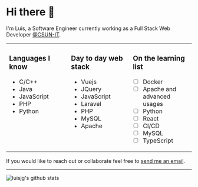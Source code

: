 # Hi there 👋

I'm Luis, a Software Engineer currently working as a Full Stack Web Developer [@CSUN-IT](https://github.com/CSUN-IT).

<table><tr><td valign="top" width="33%">

### Languages I know
* C/C++
* Java
* JavaScript
* PHP
* Python
</td><td valign="top" width="33%">

### Day to day web stack
* Vuejs
* JQuery
* JavaScript
* Laravel
* PHP
* MySQL
* Apache
</td><td valign="top" width="33%">

### On the learning list
- [ ] Docker
- [ ] Apache and advanced usages
- [ ] Python
- [ ] React
- [ ] CI/CD
- [ ] MySQL
- [ ] TypeScript
</td></tr></table>

If you would like to reach out or collaborate feel free to <a href="mailto:contact@luisjg.io">send me an email</a>.

---
<!-- From https://github.com/anuraghazra/github-readme-stats -->
![luisjg's github stats](https://github-readme-stats.vercel.app/api?username=luisjg&count_private=true)

<!--
**luisjg/luisjg** is a ✨ _special_ ✨ repository because its `README.md` (this file) appears on your GitHub profile.

Here are some ideas to get you started:

- 🔭 I’m currently working on ...
- 🌱 I’m currently learning ...
- 👯 I’m looking to collaborate on ...
- 🤔 I’m looking for help with ...
- 💬 Ask me about ...
- 📫 How to reach me: ...
- 😄 Pronouns: ...
- ⚡ Fun fact: ...
-->
